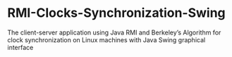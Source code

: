 # RMI-Clocks-Synchronization-Swing
The client-server application using Java RMI and Berkeley’s Algorithm for clock synchronization on Linux machines with Java Swing graphical interface
